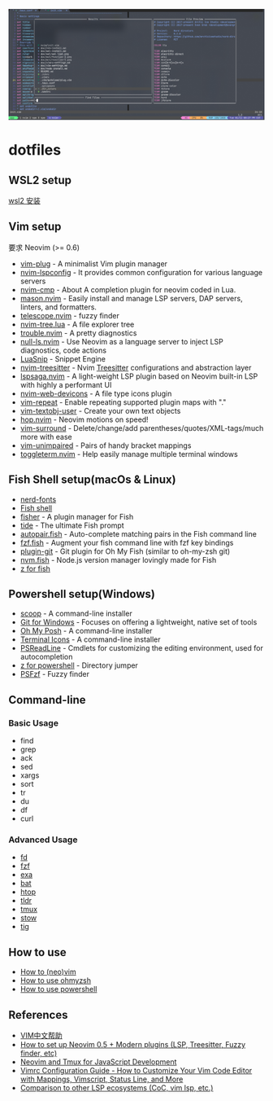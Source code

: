 ![template](./doc/wsl/template.png)
# dotfiles

## WSL2 setup
[wsl2 安装](./doc/wsl-install.md)

## Vim setup
要求 Neovim (>= 0.6)

- [vim-plug](https://github.com/junegunn/vim-plug) - A minimalist Vim plugin manager
- [nvim-lspconfig](https://github.com/neovim/nvim-lspconfig) - It provides common configuration for various language servers
- [nvim-cmp](https://github.com/hrsh7th/nvim-cmp) - About A completion plugin for neovim coded in Lua.
- [mason.nvim](https://github.com/williamboman/mason.nvim) -  Easily install and manage LSP servers, DAP servers, linters, and formatters.
- [telescope.nvim](https://github.com/nvim-telescope/telescope.nvim) - fuzzy finder
- [nvim-tree.lua](https://github.com/kyazdani42/nvim-tree.lua) - A file explorer tree
- [trouble.nvim](https://github.com/folke/trouble.nvim) - A pretty diagnostics
- [null-ls.nvim](https://github.com/jose-elias-alvarez/null-ls.nvim) - Use Neovim as a language server to inject LSP diagnostics, code actions
- [LuaSnip](https://github.com/L3MON4D3/LuaSnip) - Snippet Engine
- [nvim-treesitter](https://github.com/nvim-treesitter/nvim-treesitter) - Nvim [Treesitter](https://github.com/tree-sitter/tree-sitter) configurations and abstraction layer
- [lspsaga.nvim](https://github.com/glepnir/lspsaga.nvim) - A light-weight LSP plugin based on Neovim built-in LSP with highly a performant UI
- [nvim-web-devicons](https://github.com/kyazdani42/nvim-web-devicons) - A file type icons plugin
- [vim-repeat](https://github.com/tpope/vim-repeat) - Enable repeating supported plugin maps with "."
- [vim-textobj-user](https://github.com/kana/vim-textobj-user) - Create your own text objects
- [hop.nvim](https://github.com/phaazon/hop.nvim) - Neovim motions on speed!
- [vim-surround](https://github.com/tpope/vim-surround) - Delete/change/add parentheses/quotes/XML-tags/much more with ease
- [vim-unimpaired](https://github.com/tpope/vim-unimpaired) - Pairs of handy bracket mappings
- [toggleterm.nvim](https://github.com/akinsho/toggleterm.nvim) - Help easily manage multiple terminal windows

## Fish Shell setup(macOs & Linux)
- [nerd-fonts](https://github.com/ryanoasis/nerd-fonts)
- [Fish shell](https://fishshell.com/)
- [fisher](https://github.com/jorgebucaran/fisher) - A plugin manager for Fish
- [tide](https://github.com/IlanCosman/tide) - The ultimate Fish prompt
- [autopair.fish](https://github.com/jorgebucaran/autopair.fish) - Auto-complete matching pairs in the Fish command line
- [fzf.fish](https://github.com/PatrickF1/fzf.fish) - Augment your fish command line with fzf key bindings
- [plugin-git](https://github.com/jhillyerd/plugin-git) - Git plugin for Oh My Fish (similar to oh-my-zsh git)
- [nvm.fish](https://github.com/jorgebucaran/nvm.fish) - Node.js version manager lovingly made for Fish
- [z for fish](https://github.com/jethrokuan/z)

## Powershell setup(Windows)
- [scoop](https://scoop.sh/) - A command-line installer
- [Git for Windows](https://gitforwindows.org/) - Focuses on offering a lightweight, native set of tools
- [Oh My Posh](https://ohmyposh.dev/) - A command-line installer
- [Terminal Icons](https://github.com/devblackops/Terminal-Icons) - A command-line installer
- [PSReadLine](https://docs.microsoft.com/en-us/powershell/module/psreadline/?view=powershell-7.2) - Cmdlets for customizing the editing environment, used for autocompletion
- [z for powershell](https://www.powershellgallery.com/packages/z/1.1.13) - Directory jumper
- [PSFzf](https://github.com/kelleyma49/PSFzf) - Fuzzy finder

## Command-line
### Basic Usage
- find
- grep
- ack
- sed
- xargs
- sort
- tr
- du
- df
- curl

### Advanced Usage
- [fd](https://github.com/sharkdp/fd)
- [fzf](https://github.com/junegunn/fzf)
- [exa](https://github.com/ogham/exa)
- [bat](https://github.com/sharkdp/bat)
- [htop](https://github.com/htop-dev/htop)
- [tldr](https://github.com/tldr-pages/tldr)
- [tmux](https://github.com/tmux/tmux)
- [stow](https://github.com/aspiers/stow)
- [tig](https://github.com/jonas/tig)

## How to use 
- [How to (neo)vim](./doc/vim-settings.md)
- [How to use ohmyzsh](./doc/zsh-install.md)
- [How to use powershell](./doc/powershell.md)

## References
- [VIM中文帮助](https://yianwillis.github.io/vimcdoc/doc/help.html)
- [How to set up Neovim 0.5 + Modern plugins (LSP, Treesitter, Fuzzy finder, etc)](https://blog.inkdrop.app/how-to-set-up-neovim-0-5-modern-plugins-lsp-treesitter-etc-542c3d9c9887)
- [Neovim and Tmux for JavaScript Development](https://elijahmanor.com/blog/neovim-tmux)
- [Vimrc Configuration Guide - How to Customize Your Vim Code Editor with Mappings, Vimscript, Status Line, and More](https://freecodecamp.org/news/vimrc-configuration-guide-customize-your-vim-editor)
- [Comparison to other LSP ecosystems (CoC, vim lsp, etc.)](https://github.com/neovim/nvim-lspconfig/wiki/Comparison-to-other-LSP-ecosystems-(CoC,-vim-lsp,-etc.))
